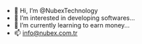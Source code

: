 - 👋 Hi, I’m @NubexTechnology
- 👀 I’m interested in developing softwares...
- 🌱 I’m currently learning to earn money...
- 📫 info@nubex.com.tr

<!---
NubexTechnology/NubexTechnology is a ✨ special ✨ repository because its `README.md` (this file) appears on your GitHub profile.
You can click the Preview link to take a look at your changes.
--->
